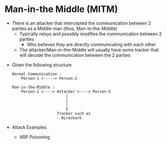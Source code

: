 # Man-in-the Middle (MITM)
+ There is an attacker that intercepted the communication between 2 parties as a Middle-man (thus, Man-in-the-Middle)
    - Typically relays and possibly modifies the communication between 2 parties
        + Who believes they are directly communicating with each other
    - The attacker/Man-in-the-Middle will usually have some tracker that will decode the communication between the 2 parties

- Given the following structure
    ```
    Normal Communication : 
        Person-1 <-----> Person-2
    
    Man-in-the-Middle :
        Person-1 <----> Attacker <----> Person-2
                            |
                            |
                            |
                            V
                        Tracker such as
                        - Wireshark
    ```

- Attack Examples
    + ARP Poisoning

